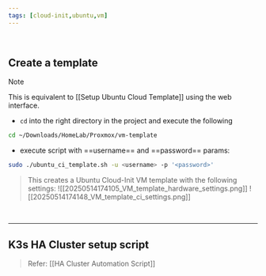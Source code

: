 ```yaml
---
tags: [cloud-init,ubuntu,vm]
---
```


</br>

## Create a template

> [!note] 
> This is equivalent to [[Setup Ubuntu Cloud Template]] using the web interface.

- `cd` into the right directory in the project and execute the following
```bash ln:False
cd ~/Downloads/HomeLab/Proxmox/vm-template
```

- execute script with ==username== and ==password== params:
```bash ln:False
sudo ./ubuntu_ci_template.sh -u <username> -p '<password>'
```

> This creates a Ubuntu Cloud-Init VM template with the following settings:
![[20250514174105_VM_template_hardware_settings.png]]
![[20250514174148_VM_template_ci_settings.png]]


</br>

---

## K3s HA Cluster setup script

> Refer: [[HA Cluster Automation Script]]